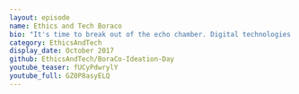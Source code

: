 ```yaml
---
layout: episode
name: Ethics and Tech Boraco
bio: "It's time to break out of the echo chamber. Digital technologies are disrupting the world around us. Shaping societies, worldviews and access to information. But they are developing faster than the codes we wrote to govern them... how do we respond?"
category: EthicsAndTech
display_date: October 2017
github: EthicsAndTech/BoraCo-Ideation-Day
youtube_teaser: fUCyPdwrylY 
youtube_full: GZ0P8asyELQ
---
```

